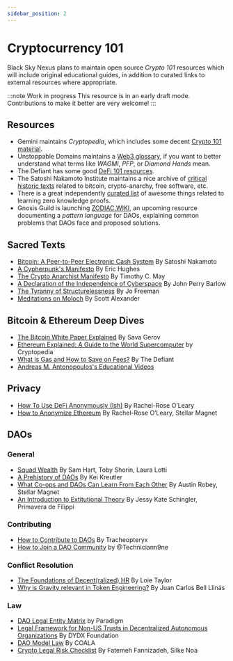 ```yaml
---
sidebar_position: 2
---
```


# Cryptocurrency 101
Black Sky Nexus plans to maintain open source *Crypto 101* resources which will include original educational guides, in addition to curated links to external resources where appropriate.

:::note Work in progress
This resource is in an early draft mode. Contributions to make it better are very welcome! 
:::

## Resources
* Gemini maintains *Cryptopedia*, which includes some decent [Crypto 101 material](https://www.gemini.com/cryptopedia/story/crypto-101).
* Unstoppable Domains maintains a [Web3 glossary](https://unstoppabledomains.com/blog/the-web3-glossary), if you want to better understand what terms like *WAGMI*, *PFP*, or *Diamond Hands* mean.
* The Defiant has some good [DeFi 101 resources](https://thedefiant.io/defi-101/).
* The Satoshi Nakamoto Institute maintains a nice archive of [critical historic texts](https://nakamotoinstitute.org/literature/) related to bitcoin, crypto-anarchy, free software, etc.
* There is a great independently [curated list](https://github.com/ventali/awesome-zk) of awesome things related to learning zero knowledge proofs.
* Gnosis Guild is launching [ZODIAC.WIKI](https://zodiac.wiki), an upcoming resource documenting a *pattern language* for DAOs, explaining common problems that DAOs face and proposed solutions.

## Sacred Texts
* [Bitcoin: A Peer-to-Peer Electronic Cash System](https://nakamotoinstitute.org/static/docs/bitcoin.pdf) By Satoshi Nakamoto
* [A Cypherpunk's Manifesto](https://nakamotoinstitute.org/cypherpunk-manifesto/) By Eric Hughes
* [The Crypto Anarchist Manifesto](https://nakamotoinstitute.org/crypto-anarchist-manifesto/) By Timothy C. May
* [A Declaration of the Independence of Cyberspace](https://nakamotoinstitute.org/cyberspace-independence/) By John Perry Barlow
* [The Tyranny of Structurelessness](https://www.jofreeman.com/joreen/tyranny.htm) By Jo Freeman
* [Meditations on Moloch](https://slatestarcodex.com/2014/07/30/meditations-on-moloch/) By Scott Alexander

## Bitcoin & Ethereum Deep Dives
* [The Bitcoin White Paper Explained](https://medium.com/coinmonks/bitcoin-white-paper-explained-part-1-4-16cba783146a) By Sava Gerov
* [Ethereum Explained: A Guide to the World Supercomputer](https://www.gemini.com/cryptopedia/ethereum-blockchain-smart-contracts-dapps) by Cryptopedia
* [What is Gas and How to Save on Fees?](https://thedefiant.io/what-is-gas-and-how-to-save-on-fees/) By The Defiant
* [Andreas M. Antonopoulos's Educational Videos](https://aantonop.com/educational-videos/)

## Privacy
* [How To Use DeFi Anonymously (Ish)](https://newsletter.thedefiant.io/p/for-all-you-degens-farming-in-public?s=r) By Rachel-Rose O’Leary
* [How to Anonymize Ethereum](../../wiki/how-to-anonymize-eth) By Rachel-Rose O’Leary, Stellar Magnet

## DAOs
### General
* [Squad Wealth](https://otherinter.net/research/squad-wealth/) By Sam Hart, Toby Shorin, Laura Lotti
* [A Prehistory of DAOs](https://gnosisguild.mirror.xyz/t4F5rItMw4-mlpLZf5JQhElbDfQ2JRVKAzEpanyxW1Q) By Kei Kreutler
* [What Co-ops and DAOs Can Learn From Each Other](https://www.fwb.help/wip/what-co-ops-and-daos-can-learn-from-each-other) By Austin Robey, Stellar Magnet
* [An Introduction to Extitutional Theory](https://medium.com/berkman-klein-center/an-introduction-to-extitutional-theory-e74b5a49ea53) By Jessy Kate Schingler, Primavera de Filippi

### Contributing
* [How to Contribute to DAOs](https://www.youtube.com/watch?v=anDAtWrhDnE) By Tracheopteryx
* [How to Join a DAO Community](https://wiki.metagame.wtf/docs/playbooks/how-to-join-a-dao-community) by @Techniciann9ne

### Conflict Resolution
* [The Foundations of Decent(ralized) HR](https://medium.com/@loietaylor/the-foundations-of-decent-ralized-hr-3b58f6a52d31) By Loie Taylor
* [Why is Gravity relevant in Token Engineering?](https://medium.com/token-engineering-commons/why-is-gravity-relevant-in-token-engineering-e28ae4a5b5a1) By Juan Carlos Bell Llinás

### Law
* [DAO Legal Entity Matrix](https://daos.paradigm.xyz/) by Paradigm
* [Legal Framework for Non-US Trusts in Decentralized Autonomous Organizations](https://dydx.foundation/blog/en/legal-framework-non-us-trusts-in-daos) By DYDX Foundation
* [DAO Model Law](https://coala.global/daomodellaw/) By COALA
* [Crypto Legal Risk Checklist](../../wiki/crypto-legal-risk-checklist) By Fatemeh Fannizadeh, Silke Noa